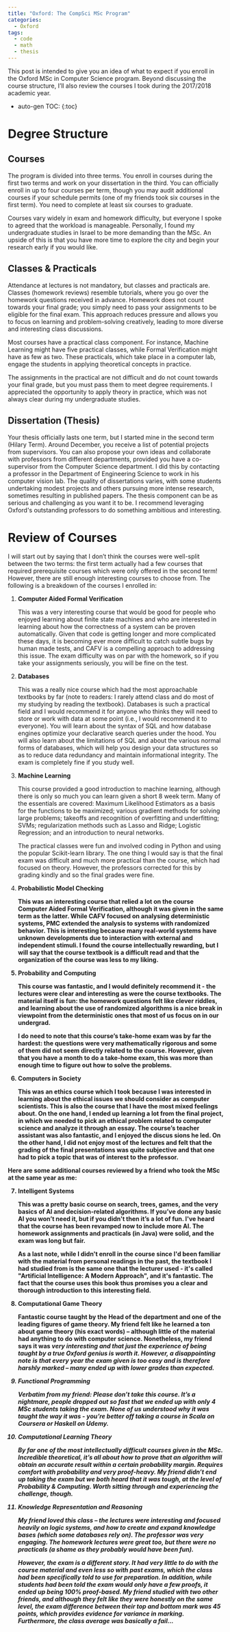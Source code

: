 ```yaml
---
title: "Oxford: The CompSci MSc Program"
categories:
  - Oxford
tags:
  - code
  - math
  - thesis
---
```


This post is intended to give you an idea of what to expect if you enroll in the Oxford MSc in Computer Science program. Beyond discussing the course structure, I’ll also review the courses I took during the 2017/2018 academic year.

* auto-gen TOC:
{:toc}


# Degree Structure

## Courses

The program is divided into three terms. You enroll in courses during the first two terms and work on your dissertation in the third. You can officially enroll in up to four courses per term, though you may audit additional courses if your schedule permits (one of my friends took six courses in the first term). You need to complete at least six courses to graduate.

Courses vary widely in exam and homework difficulty, but everyone I spoke to agreed that the workload is manageable. Personally, I found my undergraduate studies in Israel to be more demanding than the MSc. An upside of this is that you have more time to explore the city and begin your research early if you would like.

## Classes & Practicals

Attendance at lectures is not mandatory, but classes and practicals are. Classes (homework reviews) resemble tutorials, where you go over the homework questions received in advance. Homework does not count towards your final grade; you simply need to pass your assignments to be eligible for the final exam. This approach reduces pressure and allows you to focus on learning and problem-solving creatively, leading to more diverse and interesting class discussions.

Most courses have a practical class component. For instance, Machine Learning might have five practical classes, while Formal Verification might have as few as two. These practicals, which take place in a computer lab, engage the students in applying theoretical concepts in practice.

The assignments in the practical are not difficult and do not count towards your final grade, but you must pass them to meet degree requirements. I appreciated the opportunity to apply theory in practice, which was not always clear during my undergraduate studies.

## Dissertation (Thesis)

Your thesis officially lasts one term, but I started mine in the second term (Hilary Term). Around December, you receive a list of potential projects from supervisors. You can also propose your own ideas and collaborate with professors from different departments, provided you have a co-supervisor from the Computer Science department. I did this by contacting a professor in the Department of Engineering Science to work in his computer vision lab. The quality of dissertations varies, with some students undertaking modest projects and others pursuing more intense research, sometimes resulting in published papers. The thesis component can be as serious and challenging as you want it to be. I recommend leveraging Oxford's outstanding professors to do something ambitious and interesting.

# Review of Courses

I will start out by saying that I don’t think the courses were well-split between the two terms: the first term actually had a few courses that required prerequisite courses which were only offered in the second term! However, there are still enough interesting courses to choose from. The following is a breakdown of the courses I enrolled in:

1. <b>Computer Aided Formal Verification</b>

   This was a very interesting course that would be good for people who enjoyed learning about finite state machines and who are interested in learning about how the correctness of a system can be proven automatically. Given that code is getting longer and more complicated these days, it is becoming ever more difficult to catch subtle bugs by human made tests, and CAFV is a compelling approach to addressing this issue. The exam difficulty was on par with the homework, so if you take your assignments seriously, you will be fine on the test.

2. <b>Databases</b>

   This was a really nice course which had the most approachable textbooks by far (note to readers: I rarely attend class and do most of my studying by reading the textbook). Databases is such a practical field and I would recommend it for anyone who thinks they will need to store or work with data at some point (i.e., I would recommend it to everyone). You will learn about the syntax of SQL and how database engines optimize your declarative search queries under the hood. You will also learn about the limitations of SQL and about the various normal forms of databases, which will help you design your data structures so as to reduce data redundancy and maintain informational integrity. The exam is completely fine if you study well.

3. <b>Machine Learning</b>

   This course provided a good introduction to machine learning, although there is only so much you can learn given a short 8 week term. Many of the essentials are covered: Maximum Likelihood Estimators as a basis for the functions to be maximized; various gradient methods for solving large problems; takeoffs and recognition of overfitting and underfitting; SVMs; regularization methods such as Lasso and Ridge; Logistic Regression; and an introduction to neural networks.

   The practical classes were fun and involved coding in Python and using the popular Scikit-learn library. The one thing I would say is that the final exam was difficult and much more practical than the course, which had focused on theory. However, the professors corrected for this by grading kindly and so the final grades were fine.

4. <b>Probabilistic Model Checking<b/>

   This was an interesting course that relied a lot on the course Computer Aided Formal Verification, although it was given in the same term as the latter. While CAFV focused on analysing deterministic systems, PMC extended the analysis to systems with randomized behavior. This is interesting because many real-world systems have unknown developments due to interaction with external and independent stimuli. I found the course intellectually rewarding, but I will say that the course textbook is a difficult read and that the organization of the course was less to my liking.

5. <b>Probability and Computing<b/>

   This course was fantastic, and I would definitely recommend it - the lectures were clear and interesting as were the course textbooks. The material itself is fun: the homework questions felt like clever riddles, and learning about the use of randomized algorithms is a nice break in viewpoint from the deterministic ones that most of us focus on in our undergrad.

   I do need to note that this course’s take-home exam was by far the hardest: the questions were very mathematically rigorous and some of them did not seem directly related to the course. However, given that you have a month to do a take-home exam, this was more than enough time to figure out how to solve the problems.

6. <b>Computers in Society<b/>

   This was an ethics course which I took because I was interested in learning about the ethical issues we should consider as computer scientists. This is also the course that I have the most mixed feelings about. On the one hand, I ended up learning a lot from the final project, in which we needed to pick an ethical problem related to computer science and analyze it through an essay. The course’s teacher assistant was also fantastic, and I enjoyed the discus sions he led. On the other hand, I did not enjoy most of the lectures and felt that the grading of the final presentations was quite subjective and that one had to pick a topic that was of interest to the professor.

Here are some additional courses reviewed by a friend who took the MSc at the same year as me:

7. <b>Intelligent Systems<b/>

   This was a pretty basic course on search, trees, games, and the very basics of AI and decision-related algorithms. If you’ve done any basic AI you won’t need it, but if you didn't then it’s a lot of fun. I've heard that the course has been revamped now to include more AI. The homework assignments and practicals (in Java) were solid, and the exam was long but fair.

   As a last note, while I didn't enroll in the course since I'd been familiar with the material from personal readings in the past, the textbook I had studied from is the same one that the lecturer used - it's called "Artificial Intelligence: A Modern Approach", and it's fantastic. The fact that the course uses this book thus promises you a clear and thorough introduction to this interesting field.

8. <b>Computational Game Theory<b/>

   Fantastic course taught by the Head of the department and one of the leading figures of game theory. My friend felt like he learned a ton about game theory (his exact words) – although little of the material had anything to do with computer science. Nonetheless, my friend says it was <em>very<em/> interesting and that just the experience of being taught by a true Oxford genius is worth it. However, a disappointing note is that every year the exam given is too easy and is therefore harshly marked – many ended up with lower grades than expected.

9. <b>Functional Programming<b/>

   Verbatim from my friend: Please don’t take this course. It’s a nightmare, people dropped out so fast that we ended up with only 4 MSc students taking the exam. None of us understood why it was taught the way it was - you’re better off taking a course in Scala on Coursera or Haskell on Udemy.

10. <b>Computational Learning Theory<b/>

    By far one of the most intellectually difficult courses given in the MSc. Incredible theoretical, it’s all about how to prove that an algorithm will obtain an accurate result within a certain probability margin. Requires comfort with probability and very proof-heavy. My friend didn’t end up taking the exam but we both heard that it was tough, at the level of Probability & Computing. Worth sitting through and experiencing the challenge, though.

11. <b>Knowledge Representation and Reasoning<b/>

    My friend loved this class – the lectures were interesting and focused heavily on logic systems, and how to create and expand knowledge bases (which some databases rely on). The professor was very engaging. The homework lectures were great too, but there were no practicals (a shame as they probably would have been fun).

    However, the exam is a different story. It had very little to do with the course material and even less so with past exams, which the class had been specifically told to use for preparation. In addition, while students had been told the exam would only have a few proofs, it ended up being 100% proof-based. My friend studied with two other friends, and although they felt like they were honestly on the same level, the exam difference between their top and bottom mark was 45 points, which provides evidence for variance in marking. Furthermore, the class average was basically a fail...
